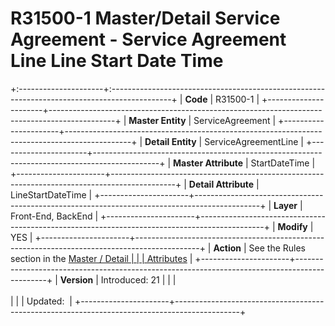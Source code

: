 ﻿---
erp.type: front-end-business-rule
---

# R31500-1 Master/Detail Service Agreement - Service Agreement Line Line Start Date Time
+:---------------------+:---------------------------------------------------------------------------------------------+
| **Code**             | R31500-1                                                                                     |
+----------------------+----------------------------------------------------------------------------------------------+
| **Master Entity**    | ServiceAgreement                                                                             |
+----------------------+----------------------------------------------------------------------------------------------+
| **Detail Entity**    | ServiceAgreementLine                                                                         |
+----------------------+----------------------------------------------------------------------------------------------+
| **Master Attribute** | StartDateTime                                                                                |
+----------------------+----------------------------------------------------------------------------------------------+
| **Detail Attribute** | LineStartDateTime                                                                            |
+----------------------+----------------------------------------------------------------------------------------------+
| **Layer**            | Front-End, BackEnd                                                                           |
+----------------------+----------------------------------------------------------------------------------------------+
| **Modify**           | YES                                                                                          |
+----------------------+----------------------------------------------------------------------------------------------+
| **Action**           | See the Rules section in the [Master / Detail                                                |
|                      | Attributes](xref:master-detail)                                                              |
+----------------------+----------------------------------------------------------------------------------------------+
| **Version**          | Introduced: 21                                                                               |
|                      | <br/><br/>                                                                                   |
|                      | Updated:                                                                                     |
+----------------------+----------------------------------------------------------------------------------------------+
